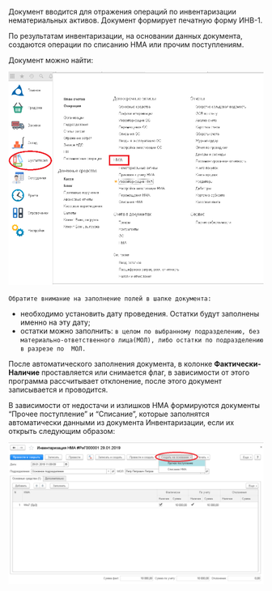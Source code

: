 Документ вводится для отражения операций по инвентаризации нематериальных активов. Документ формирует печатную форму ИНВ-1.

По результатам инвентаризации, на основании данных документа, создаются операции по списанию НМА или прочим поступлениям.

Документ можно найти:

![](../img/2019_01_29_08_48_422.png)

`Обратите внимание на заполнение полей в шапке документа:`

*   необходимо установить дату проведения. Остатки будут заполнены именно на эту дату;
*   остатки можно заполнить: `в целом по выбранному подразделению, без материально-ответственного лица(МОЛ), либо остатки по подразделению в разрезе по  МОЛ.`

 После автоматического заполнения  документа, в колонке  **Фактически- Наличие** проставляется или снимается флаг, в зависимости от этого  программа рассчитывает отклонение, после этого документ  записывается и проводится.

В зависимости от недостачи и излишков НМА формируются документы “Прочее поступление” и “Списание”, которые заполнятся автоматически данными из документа Инвентаризации, если их открыть следующим образом:

![](../img/2019_01_29_09_10_283.png)